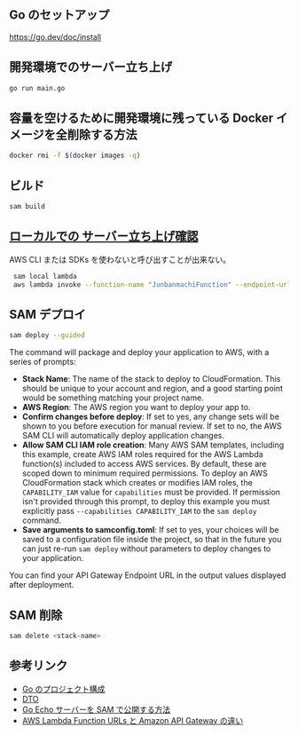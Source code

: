 ## Go のセットアップ

https://go.dev/doc/install

## 開発環境でのサーバー立ち上げ

```bash
go run main.go
```

## 容量を空けるために開発環境に残っている Docker イメージを全削除する方法

```bash
docker rmi -f $(docker images -q)
```

## ビルド

```bash
sam build
```

## [ローカルでの サーバー立ち上げ確認](https://docs.aws.amazon.com/ja_jp/serverless-application-model/latest/developerguide/using-sam-cli-local-start-lambda.html)

AWS CLI または SDKs を使わないと呼び出すことが出来ない。

```bash
 sam local lambda
 aws lambda invoke --function-name "JunbanmachiFunction" --endpoint-url "http://127.0.0.1:3001" --no-verify-ssl out.txt
```

## SAM デプロイ

```bash
sam deploy --guided
```

The command will package and deploy your application to AWS, with a series of prompts:

- **Stack Name**: The name of the stack to deploy to CloudFormation. This should be unique to your account and region, and a good starting point would be something matching your project name.
- **AWS Region**: The AWS region you want to deploy your app to.
- **Confirm changes before deploy**: If set to yes, any change sets will be shown to you before execution for manual review. If set to no, the AWS SAM CLI will automatically deploy application changes.
- **Allow SAM CLI IAM role creation**: Many AWS SAM templates, including this example, create AWS IAM roles required for the AWS Lambda function(s) included to access AWS services. By default, these are scoped down to minimum required permissions. To deploy an AWS CloudFormation stack which creates or modifies IAM roles, the `CAPABILITY_IAM` value for `capabilities` must be provided. If permission isn't provided through this prompt, to deploy this example you must explicitly pass `--capabilities CAPABILITY_IAM` to the `sam deploy` command.
- **Save arguments to samconfig.toml**: If set to yes, your choices will be saved to a configuration file inside the project, so that in the future you can just re-run `sam deploy` without parameters to deploy changes to your application.

You can find your API Gateway Endpoint URL in the output values displayed after deployment.

## SAM 削除

```bash
sam delete <stack-name>
```

## 参考リンク

- [Go のプロジェクト構成](https://zenn.dev/nobonobo/articles/4fb018a24f9ee9)
- [DTO](https://zenn.dev/7oh/articles/6338a8ccd470c7#%E3%83%AA%E3%83%9D%E3%82%B8%E3%83%88%E3%83%AA%E3%81%AE%E4%BD%9C%E6%88%90)
- [Go Echo サーバーを SAM で公開する方法](https://zenn.dev/ryichk/articles/90d492d7874b1f#3.-sam%E3%81%AEtemplate.yaml%E3%82%92%E4%BD%9C%E6%88%90)
- [AWS Lambda Function URLs と Amazon API Gateway の違い](https://serverless.co.jp/blog/j94zz_4-m/)
